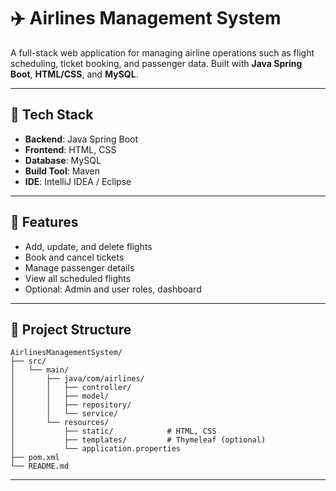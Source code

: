 # ✈️ Airlines Management System

A full-stack web application for managing airline operations such as flight scheduling, ticket booking, and passenger data. Built with **Java Spring Boot**, **HTML/CSS**, and **MySQL**.

---

## 🔧 Tech Stack

- **Backend**: Java Spring Boot  
- **Frontend**: HTML, CSS  
- **Database**: MySQL  
- **Build Tool**: Maven  
- **IDE**: IntelliJ IDEA / Eclipse

---

## 🚀 Features

- Add, update, and delete flights
- Book and cancel tickets
- Manage passenger details
- View all scheduled flights
- Optional: Admin and user roles, dashboard

---

## 📁 Project Structure

```
AirlinesManagementSystem/
├── src/
│   └── main/
│       ├── java/com/airlines/
│       │   ├── controller/
│       │   ├── model/
│       │   ├── repository/
│       │   └── service/
│       └── resources/
│           ├── static/            # HTML, CSS
│           ├── templates/         # Thymeleaf (optional)
│           └── application.properties
├── pom.xml
└── README.md
```

---
